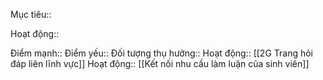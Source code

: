 

Mục tiêu::

Hoạt động::

Điểm mạnh::
Điểm yếu::
Đối tượng thụ hưởng::
Hoạt động:: [[2G Trang hỏi đáp liên lĩnh vực]] 
Hoạt động:: [[Kết nối nhu cầu làm luận của sinh viên]]
